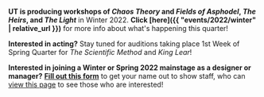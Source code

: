**UT is producing workshops of *Chaos Theory* and *Fields of Asphodel*, *The Heirs*, and *The Light*** in Winter 2022. **Click [here]({{ "events/2022/winter" | relative_url }})** for more info about what's happening this quarter!

**Interested in acting?** Stay tuned for auditions taking place 1st Week of Spring Quarter for *The Scientific Method* and *King Lear*!

**Interested in joining a Winter or Spring 2022 mainstage as a designer or manager?** **[Fill out this form](https://forms.gle/qRpMdFR1HDCxAdTi8)** to get your name out to show staff, who can [view this page](https://docs.google.com/document/d/1-CPp6fKgUhwP6BdVOM4c6b-2FGZw49l3K-5_jnMQ5rk/edit) to see those who are interested!